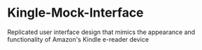 # Kingle-Mock-Interface
Replicated user interface design that mimics the appearance and functionality of Amazon's Kindle e-reader device
